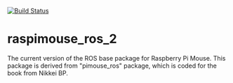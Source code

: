 [![Build Status](https://travis-ci.org/citueda/raspimouse_ros_2.svg?branch=master)](https://travis-ci.org/citueda/raspimouse_ros_2)

# raspimouse_ros_2

The current version of the ROS base package for Raspberry Pi Mouse. This package is derived from "pimouse\_ros" package, which is coded for the book from Nikkei BP. 
